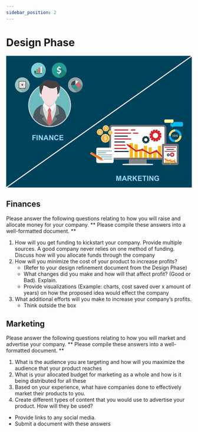 ```yaml
---
sidebar_position: 2
---
```


# Design Phase

![TeamBuilding](/img/shpeathon-marketing-finance.jpeg)

## Finances

Please answer the following questions relating to how you will raise and allocate money for your company. ** Please compile these answers into a well-formatted document. **

1. How will you get funding to kickstart your company. Provide multiple sources. A good company never relies on one method of funding. Discuss how will you allocate funds through the company
2. How will you minimize the cost of your product to increase profits?
    - (Refer to your design refinement document from the Design Phase)
    - What changes did you make and how will that affect profit? (Good or Bad). Explain.
    - Provide visualizations (Example: charts, cost saved over x amount of years) on how the proposed idea would effect the company
3. What additional efforts will you make to increase your company’s profits.
    - Think outside the box

## Marketing

Please answer the following questions relating to how you will market and advertise your company. ** Please compile these answers into a well-formatted document. **

1. What is the audience you are targeting and how will you maximize the audience that your product reaches
2. What is your allocated budget for marketing as a whole and how is it being distributed for all these
3. Based on your experience, what have companies done to effectively market their products to you.
4. Create different types of content that you would use to advertise your product. How will they be used?

- Provide links to any social media.
- Submit a document with these answers

